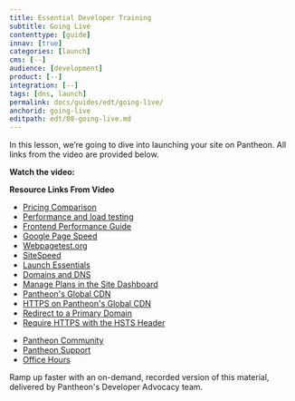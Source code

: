 ```yaml
---
title: Essential Developer Training
subtitle: Going Live
contenttype: [guide]
innav: [true]
categories: [launch]
cms: [--]
audience: [development]
product: [--]
integration: [--]
tags: [dns, launch]
permalink: docs/guides/edt/going-live/
anchorid: going-live
editpath: edt/08-going-live.md
---
```


In this lesson, we’re going to dive into launching your site on Pantheon.
All links from the video are provided below.

**Watch the video:**

<Youtube src="f8gM5l7dJr8" title="Essential Developer Training - Going Live" />

**Resource Links From Video**

 - [Pricing Comparison](https://pantheon.io/plans/pricing-comparison)
 - [Performance and load testing](/load-and-performance-testing)
 - [Frontend Performance Guide](/guides/frontend-performance)
 - [Google Page Speed](https://developers.google.com/speed/pagespeed/insights/)
 - [Webpagetest.org](https://www.webpagetest.org)
 - [SiteSpeed](https://www.sitespeed.io/)
 - [Launch Essentials](/guides/launch)
 - [Domains and DNS](/guides/domains)
 - [Manage Plans in the Site Dashboard](/guides/legacy-dashboard/site-plan)
 - [Pantheon's Global CDN](/guides/global-cdn)
 - [HTTPS on Pantheon's Global CDN](/guides/global-cdn/https)
 - [Redirect to a Primary Domain](/guides/redirect/#redirect-to-https)
 - [Require HTTPS with the HSTS Header](/pantheon-yml/#enforce-https-+-hsts)


<Callout title="Need more help? Get in touch:">

 - [Pantheon Community](/pantheon-community)
 - [Pantheon Support](/guides/support)
 - [Office Hours](https://pantheon.io/agencies/office-hours)

</Callout>

<Enablement title="Getting Essential Developer Training" link="https://pantheon.io/learn-pantheon?docs">

Ramp up faster with an on-demand, recorded version of this material, delivered by Pantheon's Developer Advocacy team.

</Enablement>
